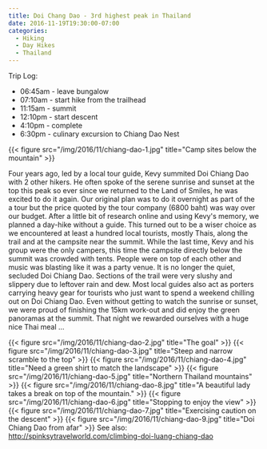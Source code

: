 ```yaml
---
title: Doi Chang Dao - 3rd highest peak in Thailand
date: 2016-11-19T19:30:00-07:00
categories:
  - Hiking
  - Day Hikes
  - Thailand
---
```



Trip Log:

* 06:45am - leave bungalow
* 07:10am - start hike from the trailhead
* 11:15am - summit
* 12:10pm - start descent
* 4:10pm - complete
* 6:30pm - culinary excursion to Chiang Dao Nest

{{< figure src="/img/2016/11/chiang-dao-1.jpg" title="Camp sites below the mountain" >}}

<!--more-->
Four years ago, led by a local tour guide, Kevy summited Doi Chiang Dao with 2 other hikers. He often spoke of the serene sunrise and sunset at the top this peak so ever since we returned to the Land of Smiles, he was excited to do it again. Our original plan was to do it overnight as part of the a tour but the price quoted by the tour company (6800 baht) was way over our budget. After a little bit of research online and using Kevy's memory, we planned a day-hike without a guide. This turned out to be a wiser choice as we encountered at least a hundred local tourists, mostly Thais, along the trail and at the campsite near the summit. While the last time, Kevy and his group were the only campers, this time the campsite directly below the summit was crowded with tents. People were on top of each other and music was blasting like it was a party venue. It is no longer the quiet, secluded Doi Chiang Dao. Sections of the trail were very slushy and slippery due to leftover rain and dew. Most local guides also act as porters carrying heavy gear for tourists who just want to spend a weekend chilling out on Doi Chiang Dao. Even without getting to watch the sunrise or sunset, we were proud of finishing the 15km work-out and did enjoy the green panoramas at the summit. That night we rewarded ourselves with a huge nice Thai meal ...

{{< figure src="/img/2016/11/chiang-dao-2.jpg" title="The goal" >}}
{{< figure src="/img/2016/11/chiang-dao-3.jpg" title="Steep and narrow scramble to the top" >}}
{{< figure src="/img/2016/11/chiang-dao-4.jpg" title="Need a green shirt to match the landscape" >}}
{{< figure src="/img/2016/11/chiang-dao-5.jpg" title="Northern Thailand mountains" >}}
{{< figure src="/img/2016/11/chiang-dao-8.jpg" title="A beautiful lady takes a break on top of the mountain." >}}
{{< figure src="/img/2016/11/chiang-dao-6.jpg" title="Stopping to enjoy the view" >}}
{{< figure src="/img/2016/11/chiang-dao-7.jpg" title="Exercising caution on the descent" >}}
{{< figure src="/img/2016/11/chiang-dao-9.jpg" title="Doi Chiang Dao from afar" >}}
 See also: http://spinksytravelworld.com/climbing-doi-luang-chiang-dao
